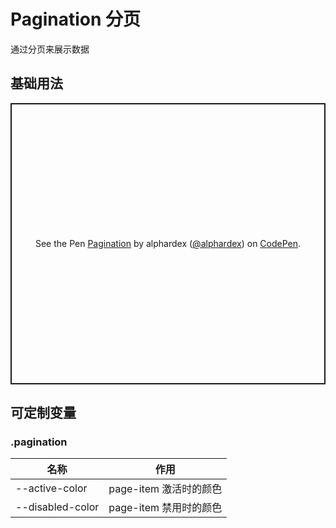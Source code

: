 # Pagination 分页

通过分页来展示数据

## 基础用法

<p class="codepen" data-height="450" data-theme-id="dark" data-default-tab="html,result" data-user="alphardex" data-slug-hash="xxGyqNB" style="height: 450px; box-sizing: border-box; display: flex; align-items: center; justify-content: center; border: 2px solid; margin: 1em 0; padding: 1em;" data-pen-title="Pagination">
  <span>See the Pen <a href="https://codepen.io/alphardex/pen/xxGyqNB">
  Pagination</a> by alphardex (<a href="https://codepen.io/alphardex">@alphardex</a>)
  on <a href="https://codepen.io">CodePen</a>.</span>
</p>
<script async src="https://static.codepen.io/assets/embed/ei.js"></script>

## 可定制变量

### .pagination

| 名称             | 作用                   |
| ---------------- | ---------------------- |
| --active-color   | page-item 激活时的颜色 |
| --disabled-color | page-item 禁用时的颜色 |

